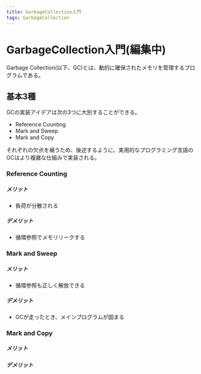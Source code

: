 ```yaml
---
title: GarbageCollection入門
tags: GarbageCollection
---
```


# GarbageCollection入門(編集中)
Garbage Collection(以下、GC)とは、動的に確保されたメモリを管理するプログラムである。


## 基本3種
GCの実装アイデアは次の3つに大別することができる。
- Reference Counting
- Mark and Sweep
- Mark and Copy

それぞれの欠点を補うため、後述するように、実用的なプログラミング言語のGCはより複雑な仕組みで実装される。

### Reference Counting
##### メリット
- 負荷が分散される

##### デメリット
- 循環参照でメモリリークする

### Mark and Sweep
##### メリット
- 循環参照も正しく解放できる

##### デメリット
- GCが走ったとき、メインプログラムが固まる

### Mark and Copy
##### メリット

##### デメリット

